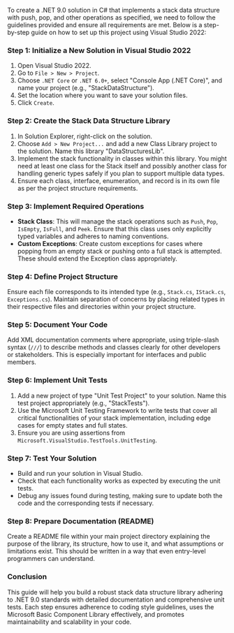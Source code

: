 ﻿ To create a .NET 9.0 solution in C# that implements a stack data structure with push, pop, and other operations as specified, we need to follow the guidelines provided and ensure all requirements are met. Below is a step-by-step guide on how to set up this project using Visual Studio 2022:

### Step 1: Initialize a New Solution in Visual Studio 2022
1. Open Visual Studio 2022.
2. Go to `File > New > Project`.
3. Choose `.NET Core` or `.NET 6.0+`, select "Console App (.NET Core)", and name your project (e.g., "StackDataStructure").
4. Set the location where you want to save your solution files.
5. Click `Create`.

### Step 2: Create the Stack Data Structure Library
1. In Solution Explorer, right-click on the solution.
2. Choose `Add > New Project...` and add a new Class Library project to the solution. Name this library "DataStructuresLib".
3. Implement the stack functionality in classes within this library. You might need at least one class for the Stack itself and possibly another class for handling generic types safely if you plan to support multiple data types.
4. Ensure each class, interface, enumeration, and record is in its own file as per the project structure requirements.

### Step 3: Implement Required Operations
- **Stack Class**: This will manage the stack operations such as `Push`, `Pop`, `IsEmpty`, `IsFull`, and `Peek`. Ensure that this class uses only explicitly typed variables and adheres to naming conventions.
- **Custom Exceptions**: Create custom exceptions for cases where popping from an empty stack or pushing onto a full stack is attempted. These should extend the Exception class appropriately.

### Step 4: Define Project Structure
Ensure each file corresponds to its intended type (e.g., `Stack.cs`, `IStack.cs`, `Exceptions.cs`). Maintain separation of concerns by placing related types in their respective files and directories within your project structure.

### Step 5: Document Your Code
Add XML documentation comments where appropriate, using triple-slash syntax (`///`) to describe methods and classes clearly for other developers or stakeholders. This is especially important for interfaces and public members.

### Step 6: Implement Unit Tests
1. Add a new project of type "Unit Test Project" to your solution. Name this test project appropriately (e.g., "StackTests").
2. Use the Microsoft Unit Testing Framework to write tests that cover all critical functionalities of your stack implementation, including edge cases for empty states and full states.
3. Ensure you are using assertions from `Microsoft.VisualStudio.TestTools.UnitTesting`.

### Step 7: Test Your Solution
- Build and run your solution in Visual Studio.
- Check that each functionality works as expected by executing the unit tests.
- Debug any issues found during testing, making sure to update both the code and the corresponding tests if necessary.

### Step 8: Prepare Documentation (README)
Create a README file within your main project directory explaining the purpose of the library, its structure, how to use it, and what assumptions or limitations exist. This should be written in a way that even entry-level programmers can understand.

### Conclusion
This guide will help you build a robust stack data structure library adhering to .NET 9.0 standards with detailed documentation and comprehensive unit tests. Each step ensures adherence to coding style guidelines, uses the Microsoft Basic Component Library effectively, and promotes maintainability and scalability in your code.